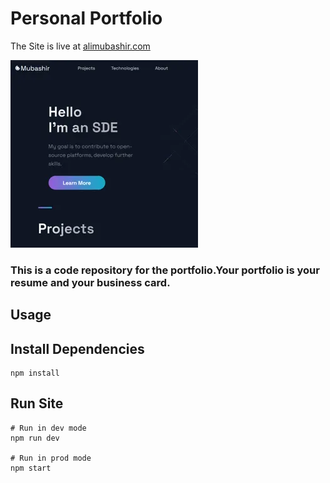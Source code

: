 # Personal Portfolio

The Site is live at [alimubashir.com](https://www.alimubashir.com/)

![Screenshot](./public/images/2.webp)

### This is a code repository for the portfolio.Your portfolio is your resume and your business card.

## Usage

## Install Dependencies

```
npm install
```

## Run Site

```
# Run in dev mode
npm run dev

# Run in prod mode
npm start
```
